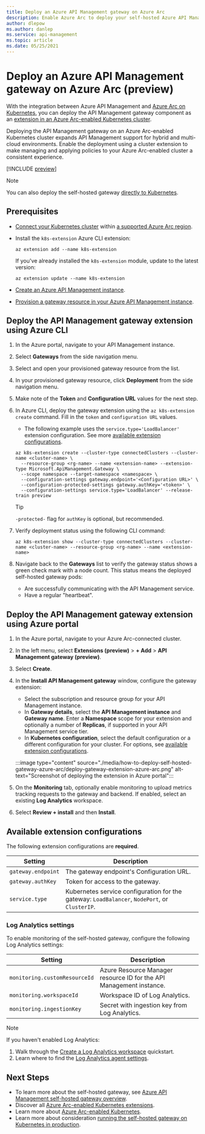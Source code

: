```yaml
---
title: Deploy an Azure API Management gateway on Azure Arc
description: Enable Azure Arc to deploy your self-hosted Azure API Management gateway. 
author: dlepow
ms.author: danlep
ms.service: api-management
ms.topic: article 
ms.date: 05/25/2021
---
```


# Deploy an Azure API Management gateway on Azure Arc (preview)

With the integration between Azure API Management and [Azure Arc on Kubernetes](../azure-arc/kubernetes/overview.md), you can deploy the API Management gateway component as an [extension in an Azure Arc-enabled Kubernetes cluster](../azure-arc/kubernetes/extensions.md). 

Deploying the API Management gateway on an Azure Arc-enabled Kubernetes cluster expands API Management support for hybrid and multi-cloud environments. Enable the deployment using a cluster extension to make managing and applying policies to your Azure Arc-enabled cluster a consistent experience.

[!INCLUDE [preview](./includes/preview/preview-callout-self-hosted-gateway-azure-arc.md)]

> [!NOTE]
> You can also deploy the self-hosted gateway [directly to Kubernetes](./how-to-deploy-self-hosted-gateway-azure-kubernetes-service.md).

## Prerequisites

* [Connect your Kubernetes cluster](../azure-arc/kubernetes/quickstart-connect-cluster.md) within [a supported Azure Arc region](https://azure.microsoft.com/global-infrastructure/services/?products=azure-arc).
* Install the `k8s-extension` Azure CLI extension:

    ```azurecli
    az extension add --name k8s-extension
    ```
    If you've already installed the `k8s-extension` module, update to the latest version:

    ```azurecli
    az extension update --name k8s-extension
    ```
* [Create an Azure API Management instance](./get-started-create-service-instance.md).
* [Provision a gateway resource in your Azure API Management instance](./api-management-howto-provision-self-hosted-gateway.md).

## Deploy the API Management gateway extension using Azure CLI

1. In the Azure portal, navigate to your API Management instance.
1. Select **Gateways** from the side navigation menu.
1. Select and open your provisioned gateway resource from the list.
1. In your provisioned gateway resource, click **Deployment** from the side navigation menu.
1. Make note of the **Token** and **Configuration URL** values for the next step.
1. In Azure CLI, deploy the gateway extension using the `az k8s-extension create` command. Fill in the `token` and `configuration URL` values.
    * The following example uses the `service.type='LoadBalancer'` extension configuration. See more [available extension configurations](#available-extension-configurations).

    ```azurecli
    az k8s-extension create --cluster-type connectedClusters --cluster-name <cluster-name> \
      --resource-group <rg-name> --name <extension-name> --extension-type Microsoft.ApiManagement.Gateway \
      --scope namespace --target-namespace <namespace> \
      --configuration-settings gateway.endpoint='<Configuration URL>' \
      --configuration-protected-settings gateway.authKey='<token>' \
      --configuration-settings service.type='LoadBalancer' --release-train preview
    ```

    > [!TIP]
    > `-protected-` flag for `authKey` is optional, but recommended. 

1. Verify deployment status using the following CLI command:
    ```azurecli
    az k8s-extension show --cluster-type connectedClusters --cluster-name <cluster-name> --resource-group <rg-name> --name <extension-name>
    ```
1. Navigate back to the **Gateways** list to verify the gateway status shows a green check mark with a node count. This status means the deployed self-hosted gateway pods:
    * Are successfully communicating with the API Management service.
    * Have a regular "heartbeat".

## Deploy the API Management gateway extension using Azure portal

1. In the Azure portal, navigate to your Azure Arc-connected cluster.
1. In the left menu, select **Extensions (preview)** > **+ Add** > **API Management gateway (preview)**.
1. Select **Create**.
1. In the **Install API Management gateway** window, configure the gateway extension:
    * Select the subscription and resource group for your API Management instance.
    * In **Gateway details**, select the **API Management instance** and **Gateway name**. Enter a **Namespace** scope for your extension and optionally a number of **Replicas**, if supported in your API Management service tier.
    * In **Kubernetes configuration**, select the default configuration or a different configuration for your cluster. For options, see [available extension configurations](#available-extension-configurations).

    :::image type="content" source="./media/how-to-deploy-self-hosted-gateway-azure-arc/deploy-gateway-extension-azure-arc.png" alt-text="Screenshot of deploying the extension in Azure portal":::

1. On the **Monitoring** tab, optionally enable monitoring to upload metrics tracking requests to the gateway and backend. If enabled, select an existing **Log Analytics** workspace.
1. Select **Review + install** and then **Install**.

## Available extension configurations

The following extension configurations are **required**.

| Setting | Description |
| ------- | ----------- | 
| `gateway.endpoint` | The gateway endpoint's Configuration URL. |
| `gateway.authKey` | Token for access to the gateway. | 
| `service.type` | Kubernetes service configuration for the gateway: `LoadBalancer`, `NodePort`, or `ClusterIP`. |

### Log Analytics settings

To enable monitoring of the self-hosted gateway, configure the following Log Analytics settings:

| Setting | Description |
| ------- | ----------- | 
| `monitoring.customResourceId` | Azure Resource Manager resource ID for the API Management instance. |
| `monitoring.workspaceId` | Workspace ID of Log Analytics. | 
| `monitoring.ingestionKey` | Secret with ingestion key from Log Analytics. |

> [!NOTE]
> If you haven't enabled Log Analytics: 
> 1. Walk through the [Create a Log Analytics workspace](../azure-monitor/logs/quick-create-workspace.md) quickstart. 
> 1. Learn where to find the [Log Analytics agent settings](../azure-monitor/agents/log-analytics-agent.md).

## Next Steps

* To learn more about the self-hosted gateway, see [Azure API Management self-hosted gateway overview](self-hosted-gateway-overview.md).
* Discover all [Azure Arc-enabled Kubernetes extensions](../azure-arc/kubernetes/extensions.md). 
* Learn more about [Azure Arc-enabled Kubernetes](../azure-arc/kubernetes/overview.md).
* Learn more about consideration [running the self-hosted gateway on Kubernetes in production](how-to-self-hosted-gateway-on-kubernetes-in-production.md).

